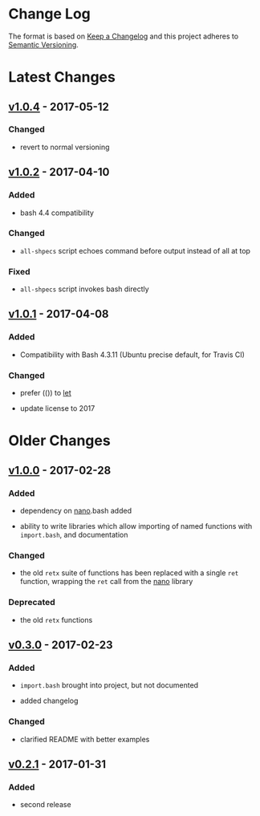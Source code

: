 Change Log
==========

The format is based on [Keep a Changelog] and this project adheres to
[Semantic Versioning].

Latest Changes
==============

[v1.0.4] - 2017-05-12
---------------------

### Changed

-   revert to normal versioning

[v1.0.2] - 2017-04-10
---------------------

### Added

-   bash 4.4 compatibility

### Changed

-   `all-shpecs` script echoes command before output instead of all at
    top

### Fixed

-   `all-shpecs` script invokes bash directly

[v1.0.1] - 2017-04-08
---------------------

### Added

-   Compatibility with Bash 4.3.11 (Ubuntu precise default, for Travis
    CI)

### Changed

-   prefer (()) to [let]

-   update license to 2017

Older Changes
=============

[v1.0.0] - 2017-02-28
---------------------

### Added

-   dependency on [nano].bash added

-   ability to write libraries which allow importing of named functions
    with `import.bash`, and documentation

### Changed

-   the old `retx` suite of functions has been replaced with a single
    `ret` function, wrapping the `ret` call from the [nano] library

### Deprecated

-   the old `retx` functions

[v0.3.0] - 2017-02-23
---------------------

### Added

-   `import.bash` brought into project, but not documented

-   added changelog

### Changed

-   clarified README with better examples

[v0.2.1] - 2017-01-31
---------------------

### Added

-   second release

  [Keep a Changelog]: http://keepachangelog.com/
  [Semantic Versioning]: http://semver.org/
  [v1.0.4]: https://github.com/binaryphile/sorta/compare/v1.0.2...v1.0.4
  [v1.0.2]: https://github.com/binaryphile/sorta/compare/v1.0.1...v1.0.2
  [v1.0.1]: https://github.com/binaryphile/sorta/compare/v1.0.0...v1.0.1
  [let]: http://wiki.bash-hackers.org/commands/builtin/let
  [v1.0.0]: https://github.com/binaryphile/sorta/compare/v0.3.0...v1.0.0
  [nano]: https://github.com/binaryphile/nano
  [v0.3.0]: https://github.com/binaryphile/sorta/compare/v0.2.1...v0.3.0
  [v0.2.1]: https://github.com/binaryphile/sorta/compare/v0.2.0...v0.2.1
